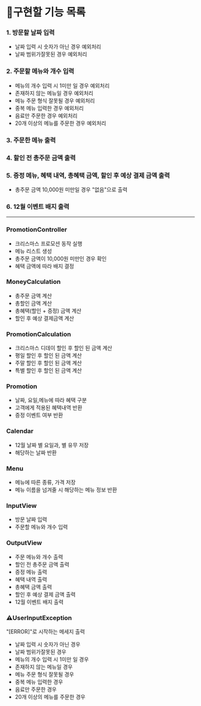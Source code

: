 # 📜구현할 기능 목록

### 1. 방문할 날짜 입력
* 날짜 입력 시 숫자가 아닌 경우 예외처리
* 날짜 범위가잘못된 경우 예외처리


### 2. 주문할 메뉴와 개수 입력
* 메뉴의 개수 입력 시 1미만 일 경우 예외처리
* 존재하지 않는 메뉴일 경우 예외처리
* 메뉴 주문 형식 잘못될 경우 예외처리
* 중복 메뉴 입력한 경우 예외처리
* 음료만 주문한 경우 예외처리
* 20개 이상의 메뉴를 주문한 경우 예외처리


### 3. 주문한 메뉴 출력


### 4. 할인 전 총주문 금액 출력


### 5. 증정 메뉴, 혜택 내역, 총혜택 금액, 할인 후 예상 결제 금액 출력
* 총주문 금액 10,000원 미만일 경우 "없음"으로 출력


### 6. 12월 이벤트 배지 출력

---

### PromotionController
* 크리스마스 프로모션 동작 실행
* 메뉴 리스트 생성
* 총주문 금액이 10,000원 미만인 경우 확인
* 혜택 금액에 따라 배지 결정


### MoneyCalculation
* 총주문 금액 계산
* 총할인 금액 계산
* 총혜택(할인 + 증정) 금액 계산
* 할인 후 예상 결제금액 계산


### PromotionCalculation
* 크리스마스 디데이 할인 후 할인 된 금액 계산
* 평일 할인 후 할인 된 금액 계산
* 주말 할인 후 할인 된 금액 계산
* 특별 할인 후 할인 된 금액 계산


### Promotion
* 날짜, 요일,메뉴에 따라 혜택 구분
* 고객에게 적용된 혜택내역 반환
* 증정 이벤트 여부 반환


### Calendar
* 12월 날짜 별 요일과, 별 유무 저장
* 해당하는 날짜 반환


### Menu
* 메뉴에 따른 종류, 가격 저장
* 메뉴 이름을 넘겨줄 시 해당하는 메뉴 정보 반환


### InputView
* 방문 날짜 입력
* 주문할 메뉴와 개수 입력


### OutputView
* 주문 메뉴와 개수 출력
* 할인 전 총주문 금액 출력
* 증정 메뉴 출력
* 혜택 내역 출력
* 총혜택 금액 출력
* 할인 후 예상 결제 금액 출력
* 12월 이벤트 배지 출력


### ⚠️UserInputException
"[ERROR]"로 시작하는 메세지 출력

* 날짜 입력 시 숫자가 아닌 경우
* 날짜 범위가잘못된 경우
* 메뉴의 개수 입력 시 1미만 일 경우
* 존재하지 않는 메뉴일 경우
* 메뉴 주문 형식 잘못될 경우
* 중복 메뉴 입력한 경우
* 음료만 주문한 경우
* 20개 이상의 메뉴를 주문한 경우